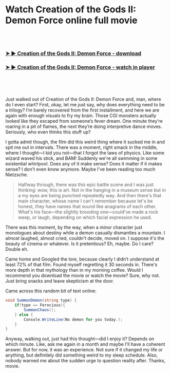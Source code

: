 <h1>Watch Creation of the Gods II: Demon Force online full movie</h1>


<br><br>

<h3><a href="https://Leroys-gcourhowrootscen1981.github.io/gkbqqixusm/">➤ ► Creation of the Gods II: Demon Force - download</a></h3> 
<h3><a href="https://Leroys-gcourhowrootscen1981.github.io/gkbqqixusm/">➤ ► Creation of the Gods II: Demon Force - watch in player</a></h3>


<br><br><br>


Just walked out of Creation of the Gods II: Demon Force and, man, where do I even start? First, okay, let me just say, why does everything need to be a trilogy? I’m barely recovered from the first installment, and here we are again with enough visuals to fry my brain. Those CGI monsters actually looked like they escaped from someone’s fever dream. One minute they’re roaring in a pit of flames, the next they’re doing interpretive dance moves. Seriously, who even thinks this stuff up?

I gotta admit though, the film did this weird thing where it sucked me in and spit me out in intervals. There was a moment, right smack in the middle, where I thought—I kid you not—that I forgot the laws of physics. Like some wizard waved his stick, and BAM! Suddenly we're all swimming in some existential whirlpool. Does any of it make sense? Does it matter if it makes sense? I don't even know anymore. Maybe I've been reading too much Nietzsche.

>Halfway through, there was this epic battle scene and I was just thinking: wow, this is art. Not in the hanging in a museum sense but in a my eyes are being punched repeatedly way. And then there's that main character, whose name I can't remember because let's be honest, they have names that sound like anagrams of each other. What's his face—the slightly brooding one—could've made a rock weep, or laugh, depending on which facial expression he used.

There was this moment, by the way, when a minor character just monologues about destiny while a demon casually dismantles a mountain. I almost laughed, almost cried, couldn't decide, moved on. I suppose it's the beauty of cinema or whatever. Is it pretentious? Eh, maybe. Do I care? Double eh. 

Came home and Googled the lore, because clearly I didn’t understand at least 72% of that film. Found myself regretting it 30 seconds in. There's more depth in that mythology than in my morning coffee. Would I recommend you download the movie or watch the movie? Sure, why not. Just bring snacks and leave skepticism at the door.

Came across this random bit of text online:

```csharp
void SummonDemon(string type) {
    if(type == Ferocious){
        SummonChaos();
    } else {
        Console.WriteLine(No demon for you today.);
    }
}
```

Anyway, walking out, just had this thought—did I enjoy it? Depends on which minute. Like, ask me again in a month and maybe I'll have a coherent answer. But for now, it was an experience. Not sure if it changed my life or anything, but definitely did something weird to my sleep schedule. Also, nobody warned me about the sudden urge to question reality after. Thanks, movie.
